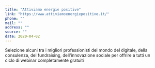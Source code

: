 ```yaml
---
title: "Attiviamo energie positive"
link: "https://www.attiviamoenergiepositive.it/"
phone: ""
mail: ""
address: ""
source: ""
date: 2020-04-02
---
```


Selezione alcuni tra i migliori professionisti del mondo del digitale, della consulenza, del fundraising, dell’innovazione sociale per offrire a tutti un ciclo di webinar completamente gratuiti

